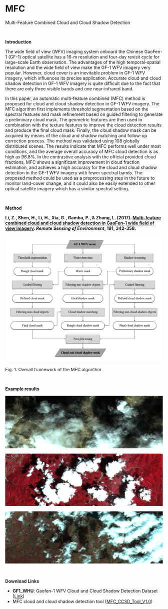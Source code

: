 # MFC
Multi-Feature Combined Cloud and Cloud Shadow Detection

<br>

**Introduction**

The wide field of view (WFV) imaging system onboard the Chinese GaoFen-1 (GF-1) optical satellite has a 16-m resolution and four-day revisit cycle for large-scale Earth observation. The advantages of the high temporal-spatial resolution and the wide field of view make the GF-1 WFV imagery very popular. However, cloud cover is an inevitable problem in GF-1 WFV imagery, which influences its precise application. Accurate cloud and cloud shadow detection in GF-1 WFV imagery is quite difficult due to the fact that there are only three visible bands and one near-infrared band.

In this paper, an automatic multi-feature combined (MFC) method is proposed for cloud and cloud shadow detection in GF-1 WFV imagery. The MFC algorithm first implements threshold segmentation based on the spectral features and mask refinement based on guided filtering to generate a preliminary cloud mask. The geometric features are then used in combination with the texture features to improve the cloud detection results and produce the final cloud mask. Finally, the cloud shadow mask can be acquired by means of the cloud and shadow matching and follow-up correction process. The method was validated using 108 globally distributed scenes. The results indicate that MFC performs well under most conditions, and the average overall accuracy of MFC cloud detection is as high as 96.8%. In the contrastive analysis with the official provided cloud fractions, MFC shows a significant improvement in cloud fraction estimation, and achieves a high accuracy for the cloud and cloud shadow detection in the GF-1 WFV imagery with fewer spectral bands. The proposed method could be used as a preprocessing step in the future to monitor land-cover change, and it could also be easily extended to other optical satellite imagery which has a similar spectral setting.

<br>

**Method**

**Li, Z., Shen, H., Li, H., Xia, G., Gamba, P., & Zhang, L. (2017). [Multi-feature combined cloud and cloud shadow detection in GaoFen-1 wide field of view imagery](https://zhiweili.net/assets/pdf/2017.3_RSE_Multi-feature%20combined%20cloud%20and%20cloud%20shadow%20detection%20in%20GaoFen-1%20wide%20field%20of%20view%20imagery.pdf). *Remote Sensing of Environment*, 191, 342-358.**

![img](https://raw.githubusercontent.com/dr-lizhiwei/MFC/main/Flowchart.jpg)

Fig. 1. Overall framework of the MFC algorithm

<br>

**Example results**

![img](https://raw.githubusercontent.com/dr-lizhiwei/MFC/main/barren.gif)

![img](https://raw.githubusercontent.com/dr-lizhiwei/MFC/main/forest.gif)

![img](https://raw.githubusercontent.com/dr-lizhiwei/MFC/main/urban.gif)

<br>

**Download Links**

- **GF1_WHU**: Gaofen-1 WFV Cloud and Cloud Shadow Detection Dataset ([Link](https://github.com/dr-lizhiwei/GF1_WHU))
- MFC cloud and cloud shadow detection tool ([MFC_CCSD_Tool_V1.0](https://github.com/dr-lizhiwei/MFC/raw/main/MFC_CCSD_Tool_V1.0.zip))
